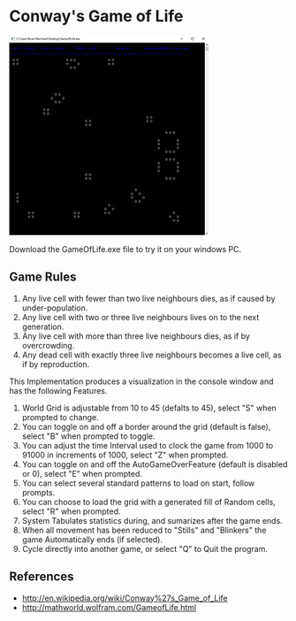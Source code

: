 # Conway's Game of Life

![GameOfLifeImage](./GameOfLifeScreenShot.png)

Download the GameOfLife.exe file to try it on your windows PC.
## Game Rules
1. Any live cell with fewer than two live neighbours dies, as if caused by under-population.
2. Any live cell with two or three live neighbours lives on to the next generation.
3. Any live cell with more than three live neighbours dies, as if by overcrowding.
4. Any dead cell with exactly three live neighbours becomes a live cell, as if by reproduction.

This Implementation produces a visualization in the console window and has the following Features.

  1. World Grid is adjustable from 10 to 45 (defalts to 45), select "S" when prompted to change.
  2. You can toggle on and off a border around the grid (default is false), select "B" when prompted to toggle.
  3. You can adjust the time Interval used to clock the game from 1000 to 91000 in increments of 1000, select "Z" when prompted.
  4. You can toggle on and off the AutoGameOverFeature (default is disabled or 0), select "E" when prompted.
  5. You can select several standard patterns to load on start, follow prompts.
  6. You can choose to load the grid with a generated fill of Random cells, select "R" when prompted.
  7. System Tabulates statistics during, and sumarizes after the game ends.
  8. When all movement has been reduced to "Stills" and "Blinkers" the game Automatically ends (if selected).
  9. Cycle directly into another game, or select "Q" to Quit the program.

## References
- http://en.wikipedia.org/wiki/Conway%27s_Game_of_Life
- http://mathworld.wolfram.com/GameofLife.html
